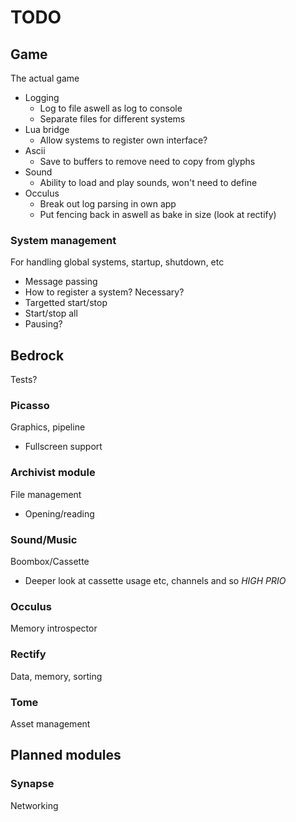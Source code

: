 TODO
===
## Game
The actual game
* Logging
  - Log to file aswell as log to console
  - Separate files for different systems
* Lua bridge
  - Allow systems to register own interface?
* Ascii
  - Save to buffers to remove need to copy from glyphs
* Sound
  - Ability to load and play sounds, won't need to define
* Occulus
  - Break out log parsing in own app
  - Put fencing back in aswell as bake in size (look at rectify)

### System management
For handling global systems, startup, shutdown, etc
* Message passing
* How to register a system? Necessary?
* Targetted start/stop
* Start/stop all
* Pausing?

## Bedrock
Tests?

### Picasso
Graphics, pipeline
* Fullscreen support

### Archivist module
File management
* Opening/reading

### Sound/Music
Boombox/Cassette
* Deeper look at cassette usage etc, channels and so *HIGH PRIO*

### Occulus
Memory introspector

### Rectify
Data, memory, sorting

### Tome
Asset management

## Planned modules

### Synapse
Networking
